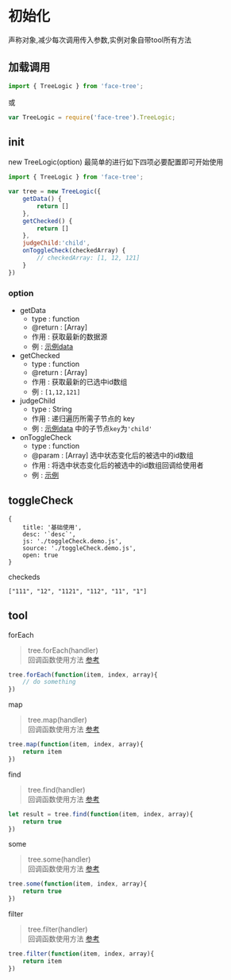 # 初始化
声称对象,减少每次调用传入参数,实例对象自带tool所有方法

## 加载调用
```js
import { TreeLogic } from 'face-tree';
```
或
```js
var TreeLogic = require('face-tree').TreeLogic;
```

## init
new TreeLogic(option)
最简单的进行如下四项必要配置即可开始使用

```js
import { TreeLogic } from 'face-tree';

var tree = new TreeLogic({
    getData() {
        return []
    },
    getChecked() {
        return []
    },
    judgeChild:'child',
    onToggleCheck(checkedArray) {
        // checkedArray: [1, 12, 121]
    }
})
```

### option
- getData
    - type : function
    - @return : [Array]
    - 作用 : 获取最新的数据源
    - 例 : [示例data](./data.html#data)
- getChecked
    - type : function
    - @return : [Array]
    - 作用 : 获取最新的已选中id数组
    - 例 : `[1,12,121]`
- judgeChild
    - type : String
    - 作用 : 递归遍历所需子节点的 key
    - 例 : [示例data](./data.html#data) 中的子节点`key`为`'child'`
- onToggleCheck
    - type : function
    - @param : [Array] 选中状态变化后的被选中的id数组
    - 作用 : 将选中状态变化后的被选中的id数组回调给使用者
    - 例 : [示例](#toggleCheck)

## toggleCheck

````code
{
    title: '基础使用',
    desc: '`desc`',
    js: './toggleCheck.demo.js',
    source: './toggleCheck.demo.js',
    open: true
}
````

checkeds
```
["111", "12", "1121", "112", "11", "1"]
```

## tool

forEach
> tree.forEach(handler)     
> 回调函数使用方法 [参考](./README.md#forEach)

```js
tree.forEach(function(item, index, array){
    // do something
})
```

map
> tree.map(handler)     
> 回调函数使用方法 [参考](./README.md#map)

```js
tree.map(function(item, index, array){
    return item
})
```

find
> tree.find(handler)     
> 回调函数使用方法 [参考](./README.md#find)

```js
let result = tree.find(function(item, index, array){
    return true
})
```

some
> tree.some(handler)     
> 回调函数使用方法 [参考](./README.md#some)

```js
tree.some(function(item, index, array){
    return true
})
```

filter
> tree.filter(handler)     
> 回调函数使用方法 [参考](./README.md#filter)

```js
tree.filter(function(item, index, array){
    return item
})
```
